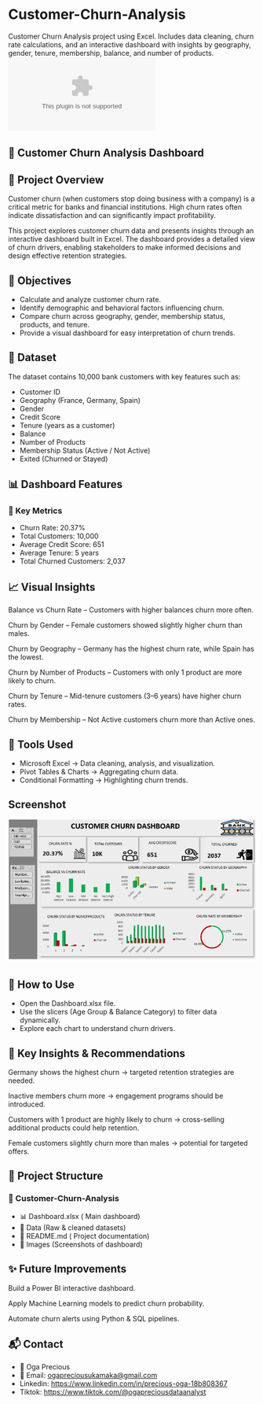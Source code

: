 # Customer-Churn-Analysis
Customer Churn Analysis project using Excel. Includes data cleaning, churn rate calculations, and an interactive dashboard with insights by geography, gender, tenure, membership, balance, and number of products.
![Customer Churn Analysis](https://github.com/OgaPrecious/Customer-Churn-Analysis-/blob/main/Customer%20churn%20project.xlsx)
## 🏦 Customer Churn Analysis Dashboard
## 📌 Project Overview

Customer churn (when customers stop doing business with a company) is a critical metric for banks and financial institutions. High churn rates often indicate dissatisfaction and can significantly impact profitability.

This project explores customer churn data and presents insights through an interactive dashboard built in Excel. The dashboard provides a detailed view of churn drivers, enabling stakeholders to make informed decisions and design effective retention strategies.

## 🎯 Objectives

* Calculate and analyze customer churn rate.
* Identify demographic and behavioral factors influencing churn.
* Compare churn across geography, gender, membership status, products, and tenure.
* Provide a visual dashboard for easy interpretation of churn trends.

## 📂 Dataset

The dataset contains 10,000 bank customers with key features such as:

* Customer ID
* Geography (France, Germany, Spain)
* Gender
* Credit Score
* Tenure (years as a customer)
* Balance
* Number of Products
* Membership Status (Active / Not Active)
* Exited (Churned or Stayed)

## 📊 Dashboard Features
### 🔑 Key Metrics

* Churn Rate: 20.37%
* Total Customers: 10,000
* Average Credit Score: 651
* Average Tenure: 5 years
* Total Churned Customers: 2,037

## 📈 Visual Insights

Balance vs Churn Rate – Customers with higher balances churn more often.

Churn by Gender – Female customers showed slightly higher churn than males.

Churn by Geography – Germany has the highest churn rate, while Spain has the lowest.

Churn by Number of Products – Customers with only 1 product are more likely to churn.

Churn by Tenure – Mid-tenure customers (3–6 years) have higher churn rates.

Churn by Membership – Not Active customers churn more than Active ones.

## 📌 Tools Used

*  Microsoft Excel → Data cleaning, analysis, and visualization.
*  Pivot Tables & Charts → Aggregating churn data.
* Conditional Formatting → Highlighting churn trends.

## Screenshot
![Customer Churn Dashboard](https://github.com/OgaPrecious/Customer-Churn-Analysis-/blob/main/customer%20churn%20dash.png)

## 🚀 How to Use

* Open the Dashboard.xlsx file.
* Use the slicers (Age Group & Balance Category) to filter data dynamically.
* Explore each chart to understand churn drivers.

## 📢 Key Insights & Recommendations

Germany shows the highest churn → targeted retention strategies are needed.

Inactive members churn more → engagement programs should be introduced.

Customers with 1 product are highly likely to churn → cross-selling additional products could help retention.

Female customers slightly churn more than males → potential for targeted offers.

## 📌 Project Structure
### 📁 Customer-Churn-Analysis
*  📊 Dashboard.xlsx       ( Main dashboard)
*  📂 Data                 (Raw & cleaned datasets)
* 📜 README.md             ( Project documentation)
* 📂 Images                (Screenshots of dashboard)

## ✨ Future Improvements

Build a Power BI  interactive dashboard.

Apply Machine Learning models to predict churn probability.

Automate churn alerts using Python & SQL pipelines.

## 📬 Contact

* 👤 Oga Precious
* 📧 Email: ogapreciousukamaka@gmail.com
* Linkedin: https://www.linkedin.com/in/precious-oga-18b808367
* Tiktok: https://www.tiktok.com/@ogapreciousdataanalyst
